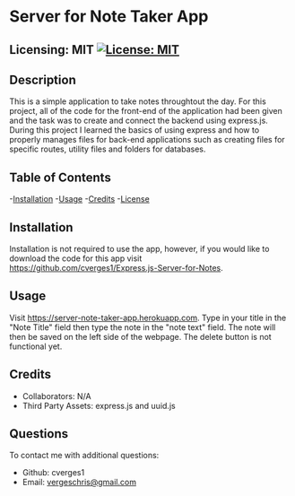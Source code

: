 
  # Server for Note Taker App
  ## Licensing: MIT [![License: MIT](https://img.shields.io/badge/License-MIT-yellow.svg)](https://opensource.org/licenses/MIT)

  ## Description
  This is a simple application to take notes throughtout the day. For this project, all of the code for the front-end of the application had been given and the task was to create and connect the backend using express.js.   During this project I learned the basics of using express and how to properly manages files for back-end applications such as creating files for specific routes, utility files and folders for databases.
  
  ## Table of Contents
  
  -[Installation](#installation)
  -[Usage](#usage)
  -[Credits](#credits)
  -[License](#license)  

  ## Installation
  
  Installation is not required to use the app, however, if you would like to download the code for this app visit https://github.com/cverges1/Express.js-Server-for-Notes.
  
  ## Usage
  
  Visit https://server-note-taker-app.herokuapp.com. Type in your title in the "Note Title" field then type the note in the "note text" field. The note will then be saved on the left side of the webpage. The delete button is not functional yet.
  
  ## Credits
  
  - Collaborators: N/A
  - Third Party Assets: express.js and uuid.js

  ## Questions
  To contact me with additional questions:
  - Github: cverges1
  - Email: vergeschris@gmail.com
  